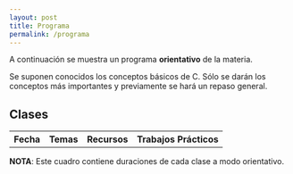 ```yaml
---
layout: post
title: Programa
permalink: /programa
---
```

A continuación se muestra un programa **orientativo** de la materia.

Se suponen conocidos los conceptos básicos de C. Sólo se darán los conceptos más importantes y previamente se hará un repaso general.

## Clases

<table id="lectures-table">
  <tr>
    <th>Fecha</th>
    <th>Temas</th>
    <th>Recursos</th>
    <th>Trabajos Prácticos</th>
  </tr>

</table>

<script>
createList = function(array) {
    var node = document.createElement("ul");
    array.forEach(function(el) {
        var item = document.createElement("li");
        item.innerHTML = el;
        node.appendChild(item);
    });
    return node;
}

createListOfLinks = function(array) {
    var node = document.createElement("ul");
    array.forEach(function(el) {
        var item = document.createElement("li");
        var anchor = document.createElement("a");
        anchor.href = el.link;
        anchor.innerHTML = el.name;
        item.appendChild(anchor);
        node.appendChild(item);
    });
    return node;
}

wrapCell = function (child) {
    var wrapper = document.createElement("td");
    wrapper.appendChild(child);
    return wrapper;
}



nextweek = function (aDate){
    return new Date(aDate.getTime() + 7 * 24 * 60 * 60 * 1000);
}

date_to_string = function (aDate) {
    return aDate.getDate() + '/' + (aDate.getMonth() + 1) + '/' + aDate.getFullYear();
}

fillLecturesTable = function(initial_date, lectures) {
    var table = document.getElementById("lectures-table");
    var aDate = initial_date;

    for (var i = 0; i < lectures.length; i++) {
        var row = document.createElement("tr");
        var dateNode = document.createTextNode(date_to_string(aDate));
        var contentSublist = createList(lectures[i].contents);
        var linkSublist = createListOfLinks(lectures[i].links);
        var eventSublist = createList(lectures[i].events);

        row.appendChild(wrapCell(dateNode));
        row.appendChild(wrapCell(contentSublist));
        row.appendChild(wrapCell(linkSublist));
        row.appendChild(wrapCell(eventSublist));

        if ((i % 2) === 0) {    // even rows
            row.style.backgroundColor = "#eeeeee";
        }
        else {                  // odd rows
        }

        table.appendChild(row);
        aDate = nextweek(aDate);
    }
}

var lectures = [
    {
        contents: 
            ["Introducción a la materia (1h)", "Conceptos de C avanzados (3hs)"],
        events:
            ["Ejercicio 0 - Explicación (C)"],
        links: [
             {  
                name: "Memoria en C/C++ (handout)", 
                link: "https://github.com/Taller-de-Programacion/clases/raw/master/memoria/bin/memoria.7z",
             },
             {
                name: "Compilación (tutorial)", 
                link: "https://github.com/Taller-de-Programacion/compilacion",
             }
        ],
    },
    {
        contents: 
            ["Introducción a Sockets (3hs)", "Repaso de Archivos y TDAs (1h)"],
        events:
            ["Ejercicio 0 - Entrega", "Ejercicio 1 - Explicación (C)"],
        links:
            [],
    },
    {
        contents: 
            ["Clases, RAII, Move Semantics en C++ (2hs)", "Herencia y Polimorfismo en C++ (2hs)"],
        events:
            ["Ejercicio 0 - Dev. Entrega"],
        links:
            [],
    },
    {
        contents: 
            ["Introducción a Threads (4hs)"],
        events:
            ["Ejercicio 1 - Entrega 1", "Ejercicio 2 - Explicación (C++)"],
        links:
            [],
    },
    {
        contents: 
            ["Templates/STL (3h)", "Operadores en C++ (1h)"],
        events:
            ["Ejercicio 1 - Dev. Entrega 1"],
        links:
            [],
    },
    {
        contents: 
            ["Excepciones (1hs)", "Introducción a la Arquitectura Cliente-Servidor (3hs)"],
        events:
            ["Ejercicio 1 - Entrega 2", "Ejercicio 2 - Entrega 1", "Ejercicio 3 - Explicación (C++)"],
        links:
            [],
    },
    {
        contents: 
            ["Sockets UDP (1hs)", "Programación Orientada a Eventos (3hs)"],
        events:
            ["Ejercicio 1 - Dev. Entrega 2", "Ejercicio 2 - Dev. Entrega 1"],
        links:
            [],
    },
    {
        contents: 
            ["GTK+ (1h)", "gtkmm (3hs)"],
        events:
            ["Ejercicio 2 - Entrega 2", "Ejercicio 3 - Entrega 1"],
        links:
            [],
    },
    {
        contents: 
            ["Desarrollo de Trabajo Grupal"],
        events:
            ["Ejercicio 2 - Dev. Entrega 2", "Ejercicio 3 - Dev. Entrega 1", "Ejercicio final - Explicación (C++)"],
        links:
            [],
    },
    {
        contents: 
            ["Desarrollo de Trabajo Grupal"],
        events:
            ["Ejercicio 3 - Entrega 2"],
        links:
            [],
    },
    {
        contents: 
            ["Desarrollo de Trabajo Grupal"],
        events:
            ["Ejercicio 3 - Dev. Entrega 2"],
        links:
            [],
    },
    {
        contents: 
            ["Desarrollo de Trabajo Grupal"],
        events:
            [],
        links:
            [],
    },
    {
        contents: 
            ["Desarrollo de Trabajo Grupal"],
        events:
            [],
        links:
            [],
    },
    {
        contents: 
            ["Desarrollo de Trabajo Grupal"],
        events:
            ["Ejercicio final - Pre-entrega"],
        links:
            [],
    },
    {
        contents: 
            ["Desarrollo de Trabajo Grupal"],
        events:
            ["Ejercicio final - Dev. Pre-entrega"],
        links:
            [],
    },
    {
        contents: 
            ["Desarrollo de Trabajo Grupal"],
        events:
            ["Ejercicio final - Entrega"],
        links:
            [],
    },
];

fillLecturesTable(new Date("2017/08/15"), lectures);
</script>

**NOTA**: Este cuadro contiene duraciones de cada clase a modo orientativo.

